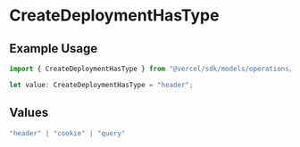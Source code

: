 # CreateDeploymentHasType

## Example Usage

```typescript
import { CreateDeploymentHasType } from "@vercel/sdk/models/operations/createdeployment.js";

let value: CreateDeploymentHasType = "header";
```

## Values

```typescript
"header" | "cookie" | "query"
```